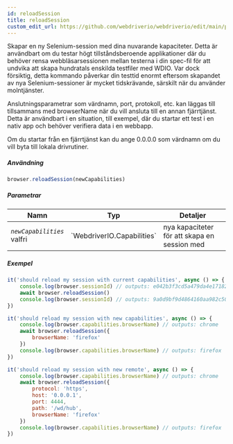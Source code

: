 ```yaml
---
id: reloadSession
title: reloadSession
custom_edit_url: https://github.com/webdriverio/webdriverio/edit/main/packages/webdriverio/src/commands/browser/reloadSession.ts
---
```


Skapar en ny Selenium-session med dina nuvarande kapaciteter. Detta är användbart om du
testar högt tillståndsberoende applikationer där du behöver rensa webbläsarsessionen mellan
testerna i din spec-fil för att undvika att skapa hundratals enskilda testfiler med WDIO.
Var dock försiktig, detta kommando påverkar din testtid enormt eftersom skapandet av
nya Selenium-sessioner är mycket tidskrävande, särskilt när du använder molntjänster.

Anslutningsparametrar som värdnamn, port, protokoll, etc. kan läggas till tillsammans med
browserName när du vill ansluta till en annan fjärrtjänst. Detta är användbart
i en situation, till exempel, där du startar ett test i en nativ app och behöver verifiera
data i en webbapp.

Om du startar från en fjärrtjänst kan du ange 0.0.0.0 som värdnamn om du vill
byta till lokala drivrutiner.

##### Användning

```js
browser.reloadSession(newCapabilities)
```

##### Parametrar

<table>
  <thead>
    <tr>
      <th>Namn</th><th>Typ</th><th>Detaljer</th>
    </tr>
  </thead>
  <tbody>
    <tr>
      <td><code><var>newCapabilities</var></code><br /><span className="label labelWarning">valfri</span></td>
      <td>`WebdriverIO.Capabilities`</td>
      <td>nya kapaciteter för att skapa en session med</td>
    </tr>
  </tbody>
</table>

##### Exempel

```js title="reloadSync.js"
it('should reload my session with current capabilities', async () => {
    console.log(browser.sessionId) // outputs: e042b3f3cd5a479da4e171825e96e655
    await browser.reloadSession()
    console.log(browser.sessionId) // outputs: 9a0d9bf9d4864160aa982c50cf18a573
})

it('should reload my session with new capabilities', async () => {
    console.log(browser.capabilities.browserName) // outputs: chrome
    await browser.reloadSession({
        browserName: 'firefox'
    })
    console.log(browser.capabilities.browserName) // outputs: firefox
})

it('should reload my session with new remote', async () => {
    console.log(browser.capabilities.browserName) // outputs: chrome
    await browser.reloadSession({
        protocol: 'https',
        host: '0.0.0.1',
        port: 4444,
        path: '/wd/hub',
        browserName: 'firefox'
    })
    console.log(browser.capabilities.browserName) // outputs: firefox
})
```